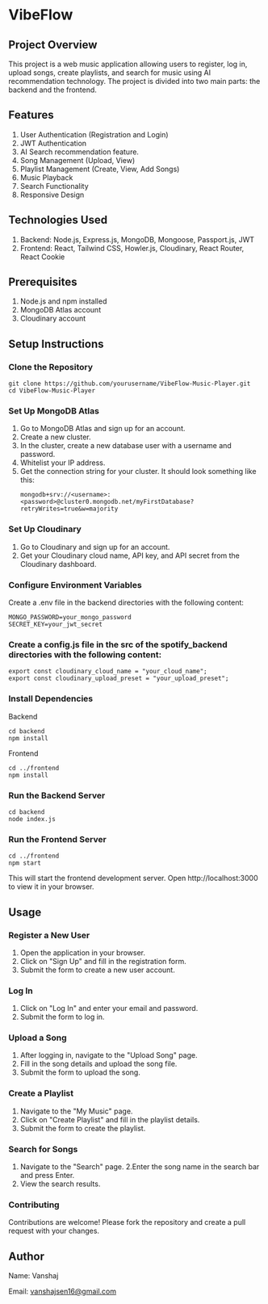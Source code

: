 # VibeFlow
## Project Overview
This project is a web music application allowing users to register, log in, upload songs, create playlists, and search for music using AI recommendation technology. The project is divided into two main parts: the backend and the frontend.
## Features
1. User Authentication (Registration and Login)
2. JWT Authentication
3. AI Search recommendation feature.
4. Song Management (Upload, View)
5. Playlist Management (Create, View, Add Songs)
6. Music Playback
7. Search Functionality
8. Responsive Design
## Technologies Used
1. Backend: Node.js, Express.js, MongoDB, Mongoose, Passport.js, JWT
2. Frontend: React, Tailwind CSS, Howler.js, Cloudinary, React Router, React Cookie
## Prerequisites
1. Node.js and npm installed
2. MongoDB Atlas account
3. Cloudinary account
## Setup Instructions
### Clone the Repository
```
git clone https://github.com/yourusername/VibeFlow-Music-Player.git
cd VibeFlow-Music-Player
```
### Set Up MongoDB Atlas
 1. Go to MongoDB Atlas and sign up for an account.
 2. Create a new cluster.
 3. In the cluster, create a new database user with a username and password.
 4. Whitelist your IP address.
 5. Get the connection string for your cluster. It should look something like this:
    ```
    mongodb+srv://<username>:<password>@cluster0.mongodb.net/myFirstDatabase?retryWrites=true&w=majority
    ```
### Set Up Cloudinary
 1. Go to Cloudinary and sign up for an account.
 2. Get your Cloudinary cloud name, API key, and API secret from the Cloudinary dashboard.
### Configure Environment Variables
Create a .env file in the backend directories with the following content:
```
MONGO_PASSWORD=your_mongo_password
SECRET_KEY=your_jwt_secret
```
### Create a config.js file in the src of the spotify_backend directories with the following content:
```
export const cloudinary_cloud_name = "your_cloud_name";
export const cloudinary_upload_preset = "your_upload_preset";
```
### Install Dependencies
Backend
```
cd backend
npm install
```

Frontend
```
cd ../frontend
npm install
```
### Run the Backend Server
```
cd backend
node index.js
```
### Run the Frontend Server
```
cd ../frontend
npm start
```
This will start the frontend development server. Open http://localhost:3000 to view it in your browser.

## Usage
### Register a New User
1. Open the application in your browser.
2. Click on "Sign Up" and fill in the registration form.
3. Submit the form to create a new user account.
### Log In
1. Click on "Log In" and enter your email and password.
2. Submit the form to log in.
### Upload a Song
1. After logging in, navigate to the "Upload Song" page.
2. Fill in the song details and upload the song file.
3. Submit the form to upload the song.
### Create a Playlist
1. Navigate to the "My Music" page.
2. Click on "Create Playlist" and fill in the playlist details.
3. Submit the form to create the playlist.
### Search for Songs
1. Navigate to the "Search" page.
2.Enter the song name in the search bar and press Enter.
3. View the search results.
### Contributing
Contributions are welcome! Please fork the repository and create a pull request with your changes.
## Author 
Name: Vanshaj

Email: vanshajsen16@gmail.com

